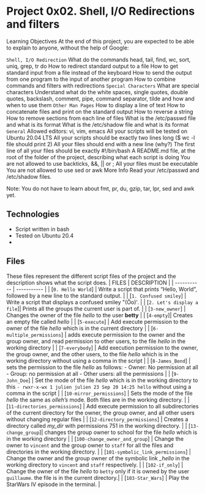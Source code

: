 # Project 0x02. Shell, I/O Redirections and filters
Learning Objectives
At the end of this project, you are expected to be able to explain to anyone, without the help of Google:

`Shell, I/O Redirection`
What do the commands head, tail, find, wc, sort, uniq, grep, tr do
How to redirect standard output to a file
How to get standard input from a file instead of the keyboard
How to send the output from one program to the input of another program
How to combine commands and filters with redirections
`Special Characters`
What are special characters
Understand what do the white spaces, single quotes, double quotes, backslash, comment, pipe, command separator, tilde and how and when to use them
`Other Man Pages`
How to display a line of text
How to concatenate files and print on the standard output
How to reverse a string
How to remove sections from each line of files
What is the /etc/passwd file and what is its format
What is the /etc/shadow file and what is its format
`General`
Allowed editors: vi, vim, emacs
All your scripts will be tested on Ubuntu 20.04 LTS
All your scripts should be exactly two lines long ($ wc -l file should print 2)
All your files should end with a new line (why?)
The first line of all your files should be exactly #!/bin/bash
A README.md file, at the root of the folder of the project, describing what each script is doing
You are not allowed to use backticks, &&, || or ;
All your files must be executable
You are not allowed to use sed or awk
More Info
Read your /etc/passwd and /etc/shadow files.

Note: You do not have to learn about fmt, pr, du, gzip, tar, lpr, sed and awk yet.

## Technologies
- Script written in bash
- Tested on Ubuntu 20.4
- 
## Files
These files represent the different script files of the project and the description shows what the script does.
| FILES | DESCRIPTION |
| ----------- | ----------- |
| [`0. Hello World`] | Write a script that prints “Hello, World”, followed by a new line to the standard output. |
| [`1. Confused smiley`] | Write a script that displays a confused smiley "(Ôo)'. |
| [`2. Let's display a file`]| Prints all the groups the current user is part of. |
| [`3-new_owner`] | Changes the owner of the file *hello* to the user **betty** |
| [`4-empty`]| Creates an empty file called *hello* |
| [`5-execute`] | Add execute permission to the owner of the file *hello* which is in the current directory |
| [`6-multiple_permissions`] | adds execute permission to the owner and the group owner, and read permission to other users, to the file *hello* in the working directory |
| [`7-everybody`] | Add execution permission to the owner, the group owner, and the other users, to the file *hello* which is in the working directory without using a comma in the script |
| [`8-James_Bond`] | sets the permission to the file *hello* as follows:  - Owner: No permission at all - Group: no permission at all - Other users: all the permissions |
| [`9-John_Doe`] | Set the mode of the file  *hello* which is in the working directory to this `- rwxr-x-wx 1 julien julien 23 Sep 20 14:25 hello`  without using a comma in the script |
| [`10-mirror_permissions`] | Sets the mode of the file *hello* the same as *olleh’s* mode. Both files  are in the working directory. |
| [`11-directories_permissions`] | Add execute permission to all subdirectories of the current directory for the owner, the group owner, and all other users without changing regular files |
| [`12-directory_permissions`] | Creates a directory called *my_dir* with permissions 751 in the working directory. |
| [`13-change_group`]| changes the group owner to school for the file *hello* which is in the working directory |
| [`100-change_owner_and_group`] | Change the owner to `vincent` and the group owner to `staff` for all the files and directories in the working directory. |
| [`101-symbolic_link_permissions`] | Change the owner and the group owner of the symbolic link *_hello* in the working directory to `vincent` and `staff` respectively. |
| [`102-if_only`] | Change the owner of the file *hello* to `betty` only if it is owned by the user `guillaume`. the file is in the current directory.|
| [`103-Star_Wars`] | Play the StarWars IV episode in the terminal. |
